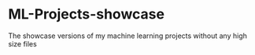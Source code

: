 # ML-Projects-showcase
 The showcase versions of my machine learning projects without any high size files

